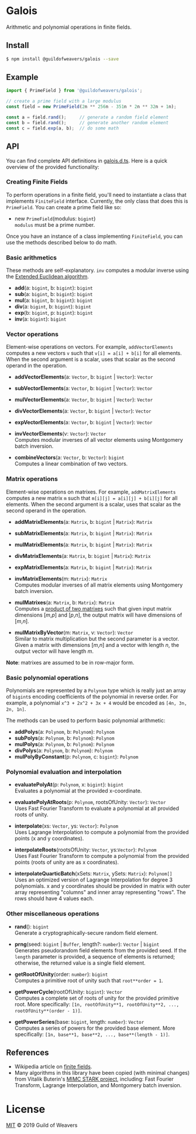 # Galois
Arithmetic and polynomial operations in finite fields.

## Install
```bash
$ npm install @guildofweavers/galois --save
```

## Example
```TypeScript
import { PrimeField } from '@guildofweavers/galois';

// create a prime field with a large modulus
const field = new PrimeField(2n ** 256n - 351n * 2n ** 32n + 1n);

const a = field.rand();     // generate a random field element
const b = field.rand();     // generate another random element
const c = field.exp(a, b);  // do some math
```

## API

You can find complete API definitions in [galois.d.ts](/galois.d.ts). Here is a quick overview of the provided functionality:

### Creating Finite Fields
To perform operations in a finite field, you'll need to instantiate a class that implements `FiniteField` interface. Currently, the only class that does this is `PrimeField`. You can create a prime field like so:

* new `PrimeField`(modulus: `bigint`)<br />
  `modulus` must be a prime number.

Once you have an instance of a class implementing `FiniteField`, you can use the methods described below to do math.

### Basic arithmetics
These methods are self-explanatory. `inv` computes a modular inverse using the [Extended Euclidean algorithm](https://en.wikipedia.org/wiki/Extended_Euclidean_algorithm).

* **add**(a: `bigint`, b: `bigint`): `bigint`
* **sub**(a: `bigint`, b: `bigint`): `bigint`
* **mul**(a: `bigint`, b: `bigint`): `bigint`
* **div**(a: `bigint`, b: `bigint`): `bigint`
* **exp**(b: `bigint`, p: `bigint`): `bigint`
* **inv**(a: `bigint`): `bigint`

### Vector operations
Element-wise operations on vectors. For example, `addVectorElements` computes a new vectors `v` such that `v[i] = a[i] + b[i]` for all elements. When the second argument is a scalar, uses that scalar as the second operand in the operation.

* **addVectorElements**(a: `Vector`, b: `bigint` | `Vector`): `Vector`
* **subVectorElements**(a: `Vector`, b: `bigint` | `Vector`): `Vector`
* **mulVectorElements**(a: `Vector`, b: `bigint` | `Vector`): `Vector`
* **divVectorElements**(a: `Vector`, b: `bigint` | `Vector`): `Vector`
* **expVectorElements**(a: `Vector`, b: `bigint` | `Vector`): `Vector`

* **invVectorElements**(v: `Vector`): `Vector`<br />
  Computes modular inverses of all vector elements using Montgomery batch inversion.

* **combineVectors**(a: `Vector`, b: `Vector`): `bigint`<br />
  Computes a linear combination of two vectors.

### Matrix operations
Element-wise operations on matrixes. For example, `addMatrixElements` computes a new matrix `m` such that `m[i][j] = a[i][j] + b[i][j]` for all elements. When the second argument is a scalar, uses that scalar as the second operand in the operation.

* **addMatrixElements**(a: `Matrix`, b: `bigint` | `Matrix`): `Matrix`
* **subMatrixElements**(a: `Matrix`, b: `bigint` | `Matrix`): `Matrix`
* **mulMatrixElements**(a: `Matrix`, b: `bigint` | `Matrix`): `Matrix`
* **divMatrixElements**(a: `Matrix`, b: `bigint` | `Matrix`): `Matrix`
* **expMatrixElements**(a: `Matrix`, b: `bigint` | `Matrix`): `Matrix`

* **invMatrixElements**(m: `Matrix`): `Matrix`<br />
  Computes modular inverses of all matrix elements using Montgomery batch inversion.

* **mulMatrixes**(a: `Matrix`, b: `Matrix`): `Matrix`<br />
  Computes a [product of two matrixes](https://en.wikipedia.org/wiki/Matrix_multiplication) such that given input matrix dimensions [*m*,*p*] and [*p*,*n*], the output matrix will have dimensions of [*m*,*n*].

* **mulMatrixByVector**(m: `Matrix`, v: `Vector`): `Vector`<br />
  Similar to matrix multiplication but the second parameter is a vector. Given a matrix with dimensions [*m*,*n*] and a vector with length *n*, the output vector will have length *m*.

**Note**: matrixes are assumed to be in row-major form.

### Basic polynomial operations
Polynomials are represented by a `Polynom` type which is really just an array of `bigint`s encoding coefficients of the polynomial in reverse order. For example, a polynomial `x^3 + 2x^2 + 3x + 4` would be encoded as `[4n, 3n, 2n, 1n]`.

The methods can be used to perform basic polynomial arithmetic:

* **addPolys**(a: `Polynom`, b: `Polynom`): `Polynom`
* **subPolys**(a: `Polynom`, b: `Polynom`): `Polynom`
* **mulPolys**(a: `Polynom`, b: `Polynom`): `Polynom`
* **divPolys**(a: `Polynom`, b: `Polynom`): `Polynom`
* **mulPolyByConstant**(p: `Polynom`, c: `bigint`): `Polynom`

### Polynomial evaluation and interpolation

* **evaluatePolyAt**(p: `Polynom`, x: `bigint`): `bigint`<br />
  Evaluates a polynomial at the provided x-coordinate.

* **evaluatePolyAtRoots**(p: `Polynom`, rootsOfUnity: `Vector`): `Vector`<br />
  Uses Fast Fourier Transform to evaluate a polynomial at all provided roots of unity.

* **interpolate**(xs: `Vector`, ys: `Vector`): `Polynom`<br />
  Uses Lagrange Interpolation to compute a polynomial from the provided points (x and y coordinates).

* **interpolateRoots**(rootsOfUnity: `Vector`, ys:`Vector`): `Polynom`<br />
  Uses Fast Fourier Transform to compute a polynomial from the provided points (roots of unity are as x coordinates).

* **interpolateQuarticBatch**(xSets: `Matrix`, ySets: `Matrix`): `Polynom[]`<br />
  Uses an optimized version of Lagrange Interpolation for degree 3 polynomials. x and y coordinates should be provided in matrix with outer array representing "columns" and inner array representing "rows". The rows should have 4 values each.

### Other miscellaneous operations

* **rand**(): `bigint`<br />
  Generate a cryptographically-secure random field element.

* **prng**(seed: `bigint` | `Buffer`, length?: `number`): `Vector` | `bigint`<br />
  Generates pseudorandom field elements from the provided seed. If the `length` parameter is provided, a sequence of elements is returned; otherwise, the returned value is a single field element.

* **getRootOfUnity**(order: `number`): `bigint`<br />
  Computes a primitive root of unity such that `root**order = 1`.

* **getPowerCycle**(rootOfUnity: `bigint`): `Vector`<br />
  Computes a complete set of roots of unity for the provided primitive root. More specifically: `[1n, rootOfUnity**1, rootOfUnity**2, ..., rootOfUnity**(order - 1)]`.

* **getPowerSeries**(base: `bigint`, length: `number`): `Vector`<br />
  Computes a series of powers for the provided base element. More specifically: `[1n, base**1, base**2, ..., base**(length - 1)]`.

## References

* Wikipedia article on [finite fields](https://en.wikipedia.org/wiki/Finite_field).
* Many algorithms in this library have been copied (with minimal changes) from Vitalik Buterin's [MIMC STARK project](https://github.com/ethereum/research/tree/master/mimc_stark), including: Fast Fourier Transform, Lagrange Interpolation, and Montgomery batch inversion.

# License
[MIT](/LICENSE) © 2019 Guild of Weavers